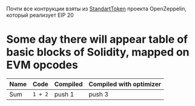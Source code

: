 Почти все контрукции взяты из [StandartToken](https://github.com/OpenZeppelin/openzeppelin-solidity/blob/master/contracts/token/ERC20/StandardToken.sol)
проекта OpenZeppelin, который реализует EIP 20


# Some day there will appear table of basic blocks of Solidity, mapped on EVM opcodes

|Name     |Code        |Compiled            |Compiled with optimizer       |
|----     |----        |----                |----                          |
|Sum      | `1 + 2`    | push 1             | push 3                       |
